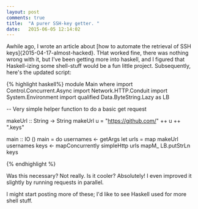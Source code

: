 ```yaml
---
layout: post
comments: true
title:  "A purer SSH-key getter. "
date:   2015-06-05 12:14:02
---
```


Awhile ago, I wrote an article about [how to automate the retrieval of SSH keys]{2015-04-17-almost-hacked}.  THat worked fine, there was nothing wrong with it, but I've been getting more into haskell, and I figured that Haskell-izing some shell-stuff would be a fun little project.  Subsequently, here's the updated script: 

{% highlight haskell%}
module Main where
import Control.Concurrent.Async
import Network.HTTP.Conduit
import System.Environment
import qualified Data.ByteString.Lazy as LB

-- Very simple helper function to do a basic get request 

makeUrl :: String -> String
makeUrl u = "https://github.com/" ++ u ++ ".keys"

main :: IO ()
main = do
  usernames <- getArgs 
  let urls = map makeUrl usernames
  keys <- mapConcurrently simpleHttp urls
  mapM_ LB.putStrLn keys

{% endhighlight %}

Was this necessary?  Not really.  Is it cooler?  Absolutely!  I even improved it slightly by running requests in parallel. 

I might start posting more of these; I'd like to see Haskell used for more shell stuff. 
